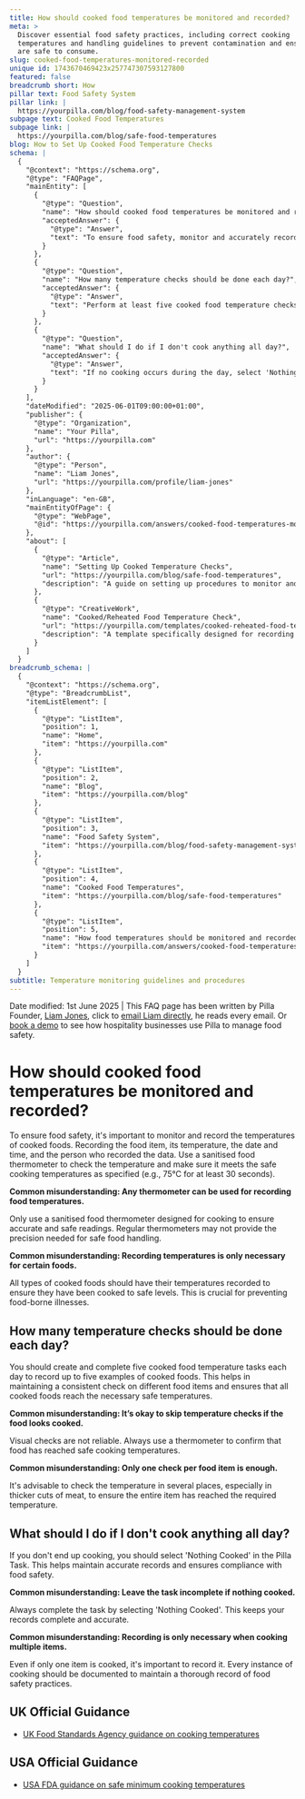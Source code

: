 ```yaml
---
title: How should cooked food temperatures be monitored and recorded?
meta: >
  Discover essential food safety practices, including correct cooking
  temperatures and handling guidelines to prevent contamination and ensure meals
  are safe to consume.
slug: cooked-food-temperatures-monitored-recorded
unique id: 1743670469423x257747307593127800
featured: false
breadcrumb short: How
pillar text: Food Safety System
pillar link: |
  https://yourpilla.com/blog/food-safety-management-system
subpage text: Cooked Food Temperatures
subpage link: |
  https://yourpilla.com/blog/safe-food-temperatures
blog: How to Set Up Cooked Food Temperature Checks
schema: |
  {
    "@context": "https://schema.org",
    "@type": "FAQPage",
    "mainEntity": [
      {
        "@type": "Question",
        "name": "How should cooked food temperatures be monitored and recorded?",
        "acceptedAnswer": {
          "@type": "Answer",
          "text": "To ensure food safety, monitor and accurately record the temperatures of cooked foods. Use a sanitised food thermometer designed specifically for cooking. Record the food item, its temperature, the date and time, along with the staff member who conducted the check. All types of cooked foods should be recorded to verify they reach safe cooking temperatures to prevent food-borne illnesses."
        }
      },
      {
        "@type": "Question",
        "name": "How many temperature checks should be done each day?",
        "acceptedAnswer": {
          "@type": "Answer",
          "text": "Perform at least five cooked food temperature checks daily. This ensures a consistent monitoring of different food items, helping to confirm that all cooked foods achieve the necessary safe temperatures. Always use a thermometer across various points of the food, especially in thicker cuts, to ensure the entire item has reached safe temperatures."
        }
      },
      {
        "@type": "Question",
        "name": "What should I do if I don't cook anything all day?",
        "acceptedAnswer": {
          "@type": "Answer",
          "text": "If no cooking occurs during the day, select 'Nothing Cooked' for the Pilla Task assigned. This step is crucial to maintain accurate and complete records, facilitating compliance with food safety regulations."
        }
      }
    ],
    "dateModified": "2025-06-01T09:00:00+01:00",
    "publisher": {
      "@type": "Organization",
      "name": "Your Pilla",
      "url": "https://yourpilla.com"
    },
    "author": {
      "@type": "Person",
      "name": "Liam Jones",
      "url": "https://yourpilla.com/profile/liam-jones"
    },
    "inLanguage": "en-GB",
    "mainEntityOfPage": {
      "@type": "WebPage",
      "@id": "https://yourpilla.com/answers/cooked-food-temperatures-monitored-recorded"
    },
    "about": [
      {
        "@type": "Article",
        "name": "Setting Up Cooked Temperature Checks",
        "url": "https://yourpilla.com/blog/safe-food-temperatures",
        "description": "A guide on setting up procedures to monitor and record cooked food temperatures effectively to maintain food safety."
      },
      {
        "@type": "CreativeWork",
        "name": "Cooked/Reheated Food Temperature Check",
        "url": "https://yourpilla.com/templates/cooked-reheated-food-temperature-check",
        "description": "A template specifically designed for recording temperatures of cooked/reheated foods to ensure safety and regulatory compliance."
      }
    ]
  }
breadcrumb_schema: |
  {
    "@context": "https://schema.org",
    "@type": "BreadcrumbList",
    "itemListElement": [
      {
        "@type": "ListItem",
        "position": 1,
        "name": "Home",
        "item": "https://yourpilla.com"
      },
      {
        "@type": "ListItem",
        "position": 2,
        "name": "Blog",
        "item": "https://yourpilla.com/blog"
      },
      {
        "@type": "ListItem",
        "position": 3,
        "name": "Food Safety System",
        "item": "https://yourpilla.com/blog/food-safety-management-system"
      },
      {
        "@type": "ListItem",
        "position": 4,
        "name": "Cooked Food Temperatures",
        "item": "https://yourpilla.com/blog/safe-food-temperatures"
      },
      {
        "@type": "ListItem",
        "position": 5,
        "name": "How food temperatures should be monitored and recorded",
        "item": "https://yourpilla.com/answers/cooked-food-temperatures-monitored-recorded"
      }
    ]
  }
subtitle: Temperature monitoring guidelines and procedures
---
```


Date modified: 1st June 2025 | This FAQ page has been written by Pilla Founder, [Liam Jones](https://yourpilla.com/profile/liam-jones), click to [email Liam directly](https://mailto:liam@yourpilla.com/), he reads every email. Or [book a demo](https://calendly.com/pilla/demo) to see how hospitality businesses use Pilla to manage food safety.

# How should cooked food temperatures be monitored and recorded?

To ensure food safety, it's important to monitor and record the temperatures of cooked foods. Recording the food item, its temperature, the date and time, and the person who recorded the data. Use a sanitised food thermometer to check the temperature and make sure it meets the safe cooking temperatures as specified (e.g., 75°C for at least 30 seconds).

**Common misunderstanding: Any thermometer can be used for recording food temperatures.**

Only use a sanitised food thermometer designed for cooking to ensure accurate and safe readings. Regular thermometers may not provide the precision needed for safe food handling.

**Common misunderstanding: Recording temperatures is only necessary for certain foods.**

All types of cooked foods should have their temperatures recorded to ensure they have been cooked to safe levels. This is crucial for preventing food-borne illnesses.

## How many temperature checks should be done each day?

You should create and complete five cooked food temperature tasks each day to record up to five examples of cooked foods. This helps in maintaining a consistent check on different food items and ensures that all cooked foods reach the necessary safe temperatures.

**Common misunderstanding: It’s okay to skip temperature checks if the food looks cooked.**

Visual checks are not reliable. Always use a thermometer to confirm that food has reached safe cooking temperatures.

**Common misunderstanding: Only one check per food item is enough.**

It's advisable to check the temperature in several places, especially in thicker cuts of meat, to ensure the entire item has reached the required temperature.

## What should I do if I don't cook anything all day?

If you don't end up cooking, you should select 'Nothing Cooked' in the Pilla Task. This helps maintain accurate records and ensures compliance with food safety.

**Common misunderstanding: Leave the task incomplete if nothing cooked.**

Always complete the task by selecting 'Nothing Cooked'. This keeps your records complete and accurate.

**Common misunderstanding: Recording is only necessary when cooking multiple items.**

Even if only one item is cooked, it's important to record it. Every instance of cooking should be documented to maintain a thorough record of food safety practices.

## UK Official Guidance

-   [UK Food Standards Agency guidance on cooking temperatures](https://www.food.gov.uk/safety-hygiene/cooking-your-food)

## USA Official Guidance

-   [USA FDA guidance on safe minimum cooking temperatures](https://www.fda.gov/media/107000/download)
